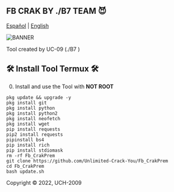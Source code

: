 
## FB CRAK BY ./B7 TEAM 😈

[Español](https://github.com/Unlimited-Crack-You/Fb_CrakPrem) | [English](https://github.com/Unlimited-Crack-You/Fb_CrakPrem)
</p>

![BANNER](https://i.ibb.co/gDQkpsP/IMG-20231025-200043.jpg)

Tool created by UC-09 (./B7 )

## 🛠 Install Tool Termux  🛠

0) Install and use the Tool with **NOT ROOT**

```pkg update && upgrade -y```
<br>
```pkg install git```
<br>
```pkg install python```
<br>
```pkg install python2```
<br>
```pkg install neofetch```
<br>
```pkg install wget```
<br>
```pip install requests```
<br>
```pip2 install requests```
<br>
```pipinstall bs4```
<br>
```pip install rich```
<br>
```pip install stdiomask```
<br>
```rm -rf Fb_CrakPrem```
<br>
```git clone https://github.com/Unlimited-Crack-You/Fb_CrakPrem```
<br>
```cd Fb_CrakPrem```
<br>
```bash update.sh```
<br>

Copyright © 2022, UCH-2009 
